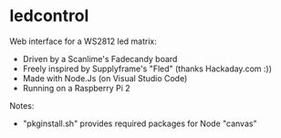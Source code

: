 # ledcontrol

Web interface for a WS2812 led matrix:
  - Driven by a Scanlime's Fadecandy board
  - Freely inspired by Supplyframe's "Fled" (thanks Hackaday.com :))
  - Made with Node.Js (on Visual Studio Code)
  - Running on a Raspberry Pi 2


Notes:
  - "pkginstall.sh" provides required packages for Node "canvas"
